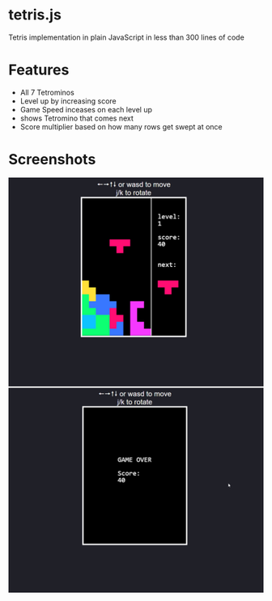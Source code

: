 # tetris.js
Tetris implementation in plain JavaScript in less than 300 lines of code

# Features
- All 7 Tetrominos
- Level up by increasing score
- Game Speed inceases on each level up
- shows Tetromino that comes next
- Score multiplier based on how many rows get swept at once

# Screenshots
![Alt text](/doc/shot-01.png?raw=true)
![Alt text](/doc/shot-02.png?raw=true)
